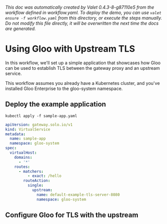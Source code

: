 _This doc was automatically created by Valet 0.4.3-8-g87110e5 from the workflow defined in workflow.yaml. To deploy the demo, you can use `valet ensure -f workflow.yaml` from this directory, or execute the steps manually. Do not modify this file directly, it will be overwritten the next time the docs are generated._

# Using Gloo with Upstream TLS

In this workflow, we'll set up a simple application that showcases how Gloo can be used to establish TLS between the gateway proxy and an upstream service.


This workflow assumes you already have a Kubernetes cluster, and you've installed Gloo Enterprise to the gloo-system namespace.

## Deploy the example application

 

```
kubectl apply -f sample-app.yaml
```

 

```yaml
apiVersion: gateway.solo.io/v1
kind: VirtualService
metadata:
  name: sample-app
  namespace: gloo-system
spec:
  virtualHost:
    domains:
      - '*'
    routes:
      - matchers:
          - exact: /hello
        routeAction:
          single:
            upstream:
              name: default-example-tls-server-8080
              namespace: gloo-system
```

 

## Configure Gloo for TLS with the upstream